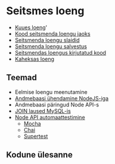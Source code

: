 # Seitsmes loeng

- [Kuues loeng](../Lesson-06/README.md)'
- [Kood seitsmenda loengu jaoks](./code/07.zip)
- [Seitsmenda loengu slaidid](Slides.md)
- [Seitsmenda loengu salvestus](https://youtu.be/SVYlQjWh2MM)
- [Seitsmendas loengus kirjutatud kood](https://github.com/HK-Mikrokraadid/Martti/tree/main/lessons/BE/07)
- [Kaheksas loeng](../Lesson-08/README.md)

## Teemad

- Eelmise loengu meenutamine
- [Andmebaasi ühendamine NodeJS-iga](../../../Subjects/Databases/Topics/MySQL-NodeJS/README.md)
- Andmebaasi päringud Node API-s
- [JOIN laused MySQL-is](../../../Subjects/Databases/Topics/MySQL-Join/README.md)
- [Node API automaattestimine](../../../Subjects/Back-End-Frameworks/Topics/Testing/README.md)
  - [Mocha](../../../Subjects/Back-End-Frameworks/Topics/Testing/Tools/Mocha/README.md)
  - [Chai](../../../Subjects/Back-End-Frameworks/Topics/Testing/Tools/Chai/README.md)
  - [Supertest](../../../Subjects/Back-End-Frameworks/Topics/Testing/Tools/Supertest/README.md)

## Kodune ülesanne
